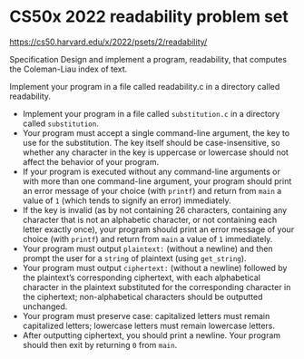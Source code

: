 <h1>CS50x 2022 readability problem set</h1>

https://cs50.harvard.edu/x/2022/psets/2/readability/


Specification
Design and implement a program, readability, that computes the Coleman-Liau index of text.

Implement your program in a file called readability.c in a directory called readability.
<ul class="fa-ul">
  <li data-marker="*"><span class="fa-li"><i class="fas fa-square"></i></span>Implement your program in a file called <code class="language-plaintext highlighter-rouge">substitution.c</code> in a directory called <code class="language-plaintext highlighter-rouge">substitution</code>.</li>
  <li data-marker="*"><span class="fa-li"><i class="fas fa-square"></i></span>Your program must accept a single command-line argument, the key to use for the substitution. The key itself should be case-insensitive, so whether any character in the key is uppercase or lowercase should not affect the behavior of your program.</li>
  <li data-marker="*"><span class="fa-li"><i class="fas fa-square"></i></span>If your program is executed without any command-line arguments or with more than one command-line argument, your program should print an error message of your choice (with <code class="language-plaintext highlighter-rouge">printf</code>) and return from <code class="language-plaintext highlighter-rouge">main</code> a value of <code class="language-plaintext highlighter-rouge">1</code> (which tends to signify an error) immediately.</li>
  <li data-marker="*"><span class="fa-li"><i class="fas fa-square"></i></span>If the key is invalid (as by not containing 26 characters, containing any character that is not an alphabetic character, or not containing each letter exactly once), your program should print an error message of your choice (with <code class="language-plaintext highlighter-rouge">printf</code>) and return from <code class="language-plaintext highlighter-rouge">main</code> a value of <code class="language-plaintext highlighter-rouge">1</code> immediately.</li>
  <li data-marker="*"><span class="fa-li"><i class="fas fa-square"></i></span>Your program must output <code class="language-plaintext highlighter-rouge">plaintext:</code> (without a newline) and then prompt the user for a <code class="language-plaintext highlighter-rouge">string</code> of plaintext (using <code class="language-plaintext highlighter-rouge">get_string</code>).</li>
  <li data-marker="*"><span class="fa-li"><i class="fas fa-square"></i></span>Your program must output <code class="language-plaintext highlighter-rouge">ciphertext:</code> (without a newline) followed by the plaintext’s corresponding ciphertext, with each alphabetical character in the plaintext substituted for the corresponding character in the ciphertext; non-alphabetical characters should be outputted unchanged.</li>
  <li data-marker="*"><span class="fa-li"><i class="fas fa-square"></i></span>Your program must preserve case: capitalized letters must remain capitalized letters; lowercase letters must remain lowercase letters.</li>
  <li data-marker="*"><span class="fa-li"><i class="fas fa-square"></i></span>After outputting ciphertext, you should print a newline. Your program should then exit by returning <code class="language-plaintext highlighter-rouge">0</code> from <code class="language-plaintext highlighter-rouge">main</code>.</li>
</ul>
